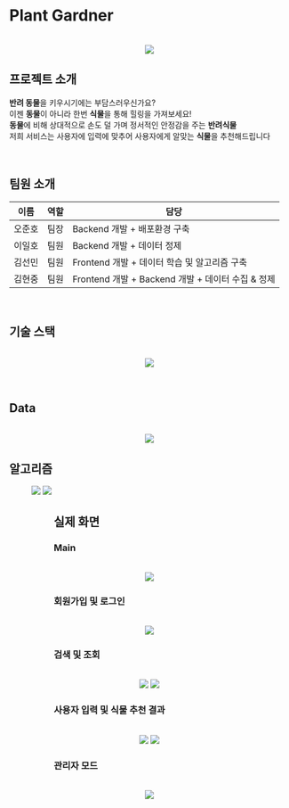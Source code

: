 # Plant Gardner

<p align="center">
  <br>
  <img src="./images/main.JPG">
  <br>
</p>

## 프로젝트 소개

**반려 동물**을 키우시기에는 부담스러우신가요? <br>
이젠 **동물**이 아니라 한번 **식물**을 통해 힐링을 가져보세요!<br>
**동물**에 비해 상대적으로 손도 덜 가며 정서적인 안정감을 주는 **반려식물**<br>
저희 서비스는 사용자에 입력에 맞추어 사용자에게 알맞는 **식물**을 추천해드립니다<br>

<br>

## 팀원 소개

| 이름   | 역할 | 담당                                         |
| ------ | ---- | -------------------------------------------- |
| 오준호 | 팀장 | Backend 개발 + 배포환경 구축                 |
| 이일호 | 팀원 | Backend 개발 + 데이터 정제                   |
| 김선민 | 팀원 | Frontend 개발 + 데이터 학습 및 알고리즘 구축 |
| 김현중 | 팀원 | Frontend 개발 + Backend 개발 + 데이터 수집 & 정제           |

<br>

## 기술 스택

<p align="center">
  <br>
  <img src="./images/develop.JPG">
  <br>
</p>

<br>

## Data

<p align="center">
  <br>
  <img src="./images/board/data.PNG">
  <br>
</p>

## 알고리즘

<figure class="half">
    <img src="./images/algo1.JPG">
    <img src="./images/algo2.JPG">
<figure>

## 실제 화면

### Main

<p align="center">
  <br>
  <img src="./images/board/main.PNG">
  <br>
</p>

### 회원가입 및 로그인

<p align="center">
<br>
<img src="./images/board/join.PNG">
<br>
</p>

### 검색 및 조회

<p align="center">
<br>
<img src="./images/board/search.PNG">
<img src="./images/board/detail.PNG">
<br>
</p>

### 사용자 입력 및 식물 추천 결과

<p align="center">
<br>
<img src="./images/board/recommend.PNG">
<img src="./images/board/result.PNG">
<br>
</p>

### 관리자 모드

<p align="center">
<br>
<img src="./images/board/admin.PNG">
<br>
</p>

<br>

<p align="justify">

</p>

<br>
